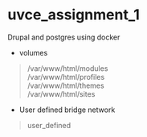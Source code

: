 # uvce_assignment_1

Drupal and postgres using docker 
- volumes  
> /var/www/html/modules  
> /var/www/html/profiles    
> /var/www/html/themes    
> /var/www/html/sites  

- User defined bridge network  
>user_defined
